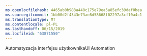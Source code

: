 ```yaml
---
ms.openlocfilehash: 4465ab0b983a448c175e79ea5a85efc39daf0bea
ms.sourcegitcommit: 1bb00d2f4343e73ae8d58668f02297a3cf10a4c1
ms.translationtype: MT
ms.contentlocale: pl-PL
ms.lasthandoff: 06/15/2019
ms.locfileid: "63871550"
---
```

<span data-ttu-id="a8d8e-101">Automatyzacja interfejsu użytkownika</span><span class="sxs-lookup"><span data-stu-id="a8d8e-101">UI Automation</span></span>